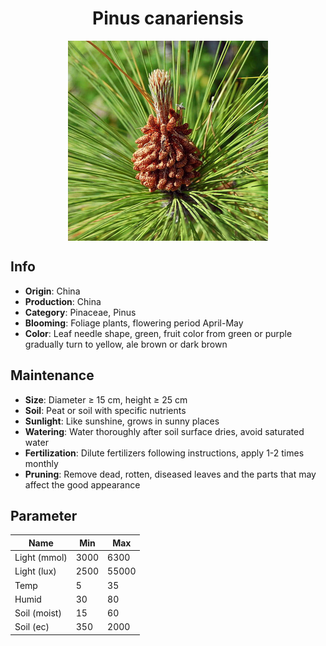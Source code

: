 <h1 align='center'>Pinus canariensis</h1>
<p align="center">
    <img 
        align='center'
        width='320'
        src="../images/pinus canariensis.png" 
        alt='Pinus canariensis' />
</p>

## Info

 - **Origin**: China
 - **Production**: China
 - **Category**: Pinaceae, Pinus
 - **Blooming**: Foliage plants, flowering period April-May
 - **Color**: Leaf needle shape, green, fruit color from green or purple gradually turn to yellow, ale brown or dark brown

## Maintenance

 - **Size**: Diameter ≥ 15 cm, height ≥ 25 cm
 - **Soil**: Peat or soil with specific nutrients
 - **Sunlight**: Like sunshine, grows in sunny places
 - **Watering**: Water thoroughly after soil surface dries, avoid saturated water
 - **Fertilization**: Dilute fertilizers following instructions, apply 1-2 times monthly
 - **Pruning**: Remove dead, rotten, diseased leaves and the parts that may affect the good appearance

## Parameter

| Name         | Min  | Max   |
|--------------|------|-------|
| Light (mmol) | 3000 | 6300  |
| Light (lux)  | 2500 | 55000 |
| Temp         | 5    | 35    |
| Humid        | 30   | 80    |
| Soil (moist) | 15   | 60    |
| Soil (ec)    | 350  | 2000  |